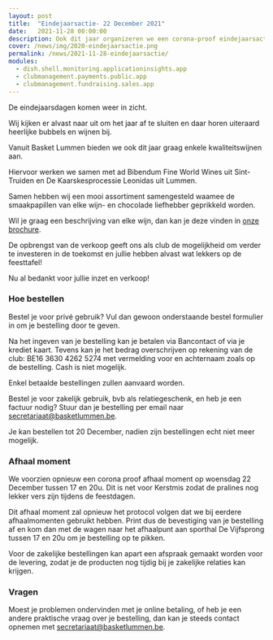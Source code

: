 ```yaml
---
layout: post
title:  "Eindejaarsactie- 22 December 2021"
date:   2021-11-28 00:00:00
description: Ook dit jaar organizeren we een corona-proof eindejaarsactie, afhaal moment op 22 December 2021
cover: /news/img/2020-eindejaarsactie.png
permalink: /news/2021-11-28-eindejaarsactie/
modules:
  - dish.shell.monitoring.applicationinsights.app
  - clubmanagement.payments.public.app
  - clubmanagement.fundraising.sales.app
---
```


De eindejaarsdagen komen weer in zicht.

Wij kijken er alvast naar uit om het jaar af te sluiten en daar horen uiteraard heerlijke bubbels en wijnen bij. 

Vanuit Basket Lummen bieden we ook dit jaar graag enkele kwaliteitswijnen aan.

Hiervoor werken we samen met ad Bibendum Fine World Wines uit Sint-Truiden en De Kaarskesprocessie Leonidas uit Lummen.

Samen hebben wij een mooi assortiment samengesteld waamee de smaakpapillen van elke wijn- en chocolade liefhebber geprikkeld worden.

Wil je graag een beschrijving van elke wijn, dan kan je deze vinden in [onze brochure](/news/downloads/eindejaarsactie-2021-ad-bibendum.pdf).

De opbrengst van de verkoop geeft ons als club de mogelijkheid om verder te investeren in de toekomst en jullie hebben alvast wat lekkers op de feesttafel!

Nu al bedankt voor jullie inzet en verkoop!

### Hoe bestellen

Bestel je voor privé gebruik? Vul dan gewoon onderstaande bestel formulier in om je bestelling door te geven. 

Na het ingeven van je bestelling kan je betalen via Bancontact of via je krediet kaart. Tevens kan je het bedrag overschrijven op rekening van de club: BE16 3630 4262 5274 met vermelding voor en achternaam zoals op de bestelling. Cash is niet mogelijk. 

Enkel betaalde bestellingen zullen aanvaard worden.

Bestel je voor zakelijk gebruik, bvb als relatiegeschenk, en heb je een factuur nodig? Stuur dan je bestelling per email naar [secretariaat@basketlummen.be](mailto://secretariaat@basketlummen.be).

Je kan bestellen tot 20 December, nadien zijn bestellingen echt niet meer mogelijk.

### Afhaal moment

We voorzien opnieuw een corona proof afhaal moment op woensdag 22 December tussen 17 en 20u. Dit is net voor Kerstmis zodat de pralines nog lekker vers zijn tijdens de feestdagen. 

Dit afhaal moment zal opnieuw het protocol volgen dat we bij eerdere afhaalmomenten gebruikt hebben. Print dus de bevestiging van je bestelling af en kom dan met de wagen naar het afhaalpunt aan sporthal De Vijfsprong tussen 17 en 20u om je bestelling op te pikken.

Voor de zakelijke bestellingen kan apart een afspraak gemaakt worden voor de levering, zodat je de producten nog tijdig bij je zakelijke relaties kan krijgen. 

### Vragen

Moest je problemen ondervinden met je online betaling, of heb je een andere praktische vraag over je bestelling, dan kan je steeds contact opnemen met [secretariaat@basketlummen.be](mailto://secretariaat@basketlummen.be).

<clubmgmt-purchase-order-wizard sale-id="a4118349-1e5a-4030-874b-dbc4f24bd250"></clubmgmt-purchase-order-wizard>

<template id="clubmgmt-purchase-order-form-template">
  <form class="responsive-form">
    <fieldset>
      <legend>Plaats je bestelling</legend>
    </fieldset>
  </form>
</template>

<template id="clubmgmt-purchase-order-sale-open-template">
    <table>
      <tbody>
        <tr>
          <td><label for="given-name">Voornaam</label></td>
          <td><input type="text" id="given-name" name="given-name" placeholder="Vul je voornaam in..." required></input></td>
        </tr>
        <tr>
          <td><label for="family-name">Familienaam</label></td>
          <td><input type="text" id="family-name" name="family-name" placeholder="Vul je familienaam in..." required></input></td>
        </tr>
        <tr>
          <td><label for="email">Email</label></td>
          <td><input type="text" id="email" name="email" placeholder="Vul je email in..."></input></td>
        </tr>
		    <tr>
          <td><label for="telephone">Telefoon</label></td>
          <td><input type="text" id="telephone" name="telephone" placeholder="Vul je telefoon in..."></input></td>
        </tr>
      </tbody>
      <tbody id="offers"></tbody>
      <tbody>    
        <tr class="total-row">
          <td><label>Te betalen</label></td>
          <td><label id="price">€ 0</label></td>
        </tr>   
      </tbody>      
      <tbody>
        <tr>
          <td style="vertical-align: top"><label for="comment">Opmerking</label></td>
          <td><textarea id="comment" name="comment" rows="4" style="width: initial" placeholder="Ga je bij iemand leveren? Extra wensen? Noteer het dan hier."></textarea></td>
        </tr> 
      </tbody>
      <tbody> 
        <tr>
          <td><label for="sendConfirmation">Stuur me een bevestiging</label></td>
          <td><input type="checkbox" id="sendConfirmation" name="sendConfirmation" checked></input> (vereist email)</td>
        </tr>  
      </tbody>
      <tbody id="delivery-types" style="display: none"></tbody>
      <tbody id="delivery-slots" style="display: none"></tbody>
      <tbody id="delivery-location" style="display: none"></tbody>
      <tbody>
        <tr>
          <td><label for="submit"></label></td>
          <td><submit-button>Doorgaan naar betalen</submit-button></td>
        </tr>
      </tbody>        
    </table>
</template>

<template id="clubmgmt-purchase-order-sale-pending-template">
    <table>
      <tr>
        <td><label>Registratie gaat pas open op <span class="sale-from"></span></label></td>
      </tr>
    </table>
</template>

<template id="clubmgmt-purchase-order-sale-over-template">
    <table>
      <tr>
        <td><label>Registratie is afgelopen</label></td>
      </tr>
    </table>
</template>

<template id="clubmgmt-purchase-order-offer-template">
    <tr>
        <td class="label-holder"><label></label></td>
        <td class="input-holder"></td>
    </tr>
</template>

<template id="clubmgmt-purchase-order-offer-collection-name-template">
    <tr>
        <td></td>
        <td><label class="collection-name"></label></td>
    </tr>
</template>

<template id="clubmgmt-purchase-order-offer-label-template">
    <label></label>
</template>

<template id="clubmgmt-purchase-order-offer-input-number-template">
    <input type="number" placeholder="0" min="0" />
</template>

<template id="clubmgmt-purchase-order-offer-input-toggle-template">
    <input />
</template>

<template id="clubmgmt-purchase-order-offer-input-dropdown-template">
    <select />
</template>

<template id="clubmgmt-purchase-order-offer-horizontal-container-template">
    <div class="horizontal-container"></span>
</template>

<template id="clubmgmt-purchase-order-offer-option-label-template">
    <span class="option-label"></span>
</template>

<template id="clubmgmt-purchase-order-delivery-types-template">
    <tr>
        <td><label>Levering</label></td>
        <td><select id="delivery-types-selector" name="delivery-types-selector"></select></td>
    </tr>
</template>

<template id="clubmgmt-purchase-order-delivery-slot-template">
    <tr>
        <td></td>
        <td><input type="radio" name="delivery"></input> <span class="slot-from"></span> tot <span class="slot-to"></span></td>
    </tr>
</template>

<template id="clubmgmt-purchase-order-delivery-location-template">
    <tr>
      <td><label for="addressLine1">Adres Lijn 1</label></td>
      <td><input type="text" id="addressLine1" name="addressLine1" placeholder="Vul je adres in..." required></input></td>
    </tr>
    <tr>
      <td><label for="addressLine2">Adres Lijn 2</label></td>
      <td><input type="text" id="addressLine2" name="addressLine2" placeholder="Vul je adres in..."></input></td>
    </tr>
    <tr>
      <td><label for="postcode">Postcode</label></td>
      <td><input type="text" id="zipCode" name="zipCode" value="3560" disabled required></input></td>
    </tr>
    <tr>
      <td><label for="city">Stad</label></td>
      <td><input type="text" id="city" name="city" value="Lummen" disabled required></input></td>
    </tr>
    <tr>
      <td><label for="stateProvince">Provincie</label></td>
      <td><input type="text" id="stateProvince" name="stateProvince" value="Limburg" disabled required></input></td>
    </tr>
    <tr>
      <td><label for="country">Land</label></td>
      <td><input type="text" id="country" name="country" value="België" disabled required></input></td>
    </tr>
</template>

<template id="clubmgmt-purchase-order-confirmation-template">
  <form class="responsive-form">
    <fieldset>
      <legend>Bedankt voor je bestelling!</legend>
      <table>
        <tr>
          <td colspan="2" class="align-left">
              We verwelkomen je op woensdag 22 december 2021 aan de sporthal van Lummen tussen 17u en 20u om je bestelling af te halen.
              Je kan je bestelling <a class="pdf-link" href="/order/confirmation/">hier</a> afdrukken.
          </td>
        </tr>
        <tr>
          <td colspan="2" class="align-left">
            <button id="new">Nog een bestelling plaatsen</button>
          </td>
        </tr>
      </table>
    </fieldset>
  </form>
</template>

<template id="clubmgmt-purchase-order-error-report-template">
  <form class="responsive-form">
    <fieldset>
      <legend>Er is iets fout gegaan!</legend>
      <table>
        <tr>
          <td colspan="2" class="align-left error-message">
          </td>
        </tr>
        <tr>
          <td colspan="2" class="align-left">
            <button id="new">Opnieuw een bestelling plaatsen</button>
          </td>
        </tr>
      </table>
    </fieldset>
  </form>
</template>

<!-- payment step -->

<template id="clubmgmt-purchase-order-payment-template">

  <form class="responsive-form" id="orderPayment">
    <fieldset>
      <legend>Kies een betaal methode</legend>
      <payment-method-selector id="paymentMethodSelector">
      </payment-method-selector>
      <submit-button>Betalen</submit-button>
    </fieldset>
  </form>
  
</template>

<template id="clubmgmt-payment-method-wiretransfer-form-template">
  <div class="table">	
		<div class="table-row">
			<div class="table-cell">
				 Gelieve het geld over te schrijven op rekeningnummer BE16 3630 4262 5274 met vermelding voor en achternaam zoals op de bestelling
			</div>	
      <div class="table-cell"></div>
		</div>
	</div>
</template>